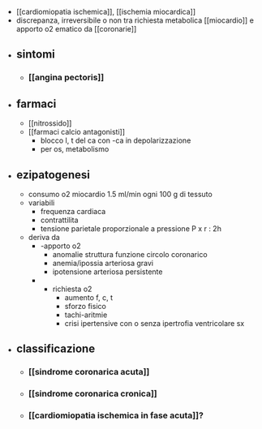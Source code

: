 - [[cardiomiopatia ischemica]], [[ischemia miocardica]]
- discrepanza, irreversibile o non tra richiesta metabolica [[miocardio]] e apporto o2 ematico da [[coronarie]]
- ## sintomi
	- ### [[angina pectoris]]
- ## farmaci
	- [[nitrossido]]
	- [[farmaci calcio antagonisti]]
		- blocco l, t del ca con -ca in depolarizzazione
		- per os, metabolismo
- ## ezipatogenesi
	- consumo o2 miocardio 1.5 ml/min ogni 100 g di tessuto
	- variabili
		- frequenza cardiaca
		- contrattilita
		- tensione parietale proporzionale a pressione P x r : 2h
	- deriva da
		- -apporto o2
			- anomalie struttura funzione circolo coronarico
			- anemia/ipossia arteriosa gravi
			- ipotensione arteriosa persistente
		- + richiesta o2
			- aumento f, c, t
			- sforzo fisico
			- tachi-aritmie
			- crisi ipertensive con o senza ipertrofia ventricolare sx
- ## classificazione
	- ### [[sindrome coronarica acuta]]
	- ### [[sindrome coronarica cronica]]
	- ### [[cardiomiopatia ischemica in fase acuta]]?